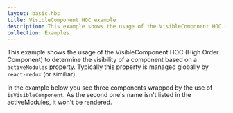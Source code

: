 ```yaml
---
layout: basic.hbs
title: VisibleComponent HOC example
description: This example shows the usage of the VisibleComponent HOC (High Order Component).
collection: Examples
---
```


This example shows the usage of the VisibleComponent HOC (High Order Component) to
determine the visibility of a component based on a `activeModules` property. Typically
this property is managed globally by `react-redux` (or similiar).

In the example below you see three components wrapped by the use of
`isVisibleComponent`. As the second one's name isn't listed in the activeModules,
it won't be rendered.
